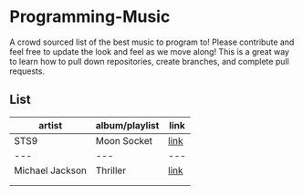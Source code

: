 # Programming-Music
A crowd sourced list of the best music to program to! Please contribute and feel free to update the look and feel as we move along! This is a great way to learn how to pull down repositories, create branches, and complete pull requests.

## List

|artist|album/playlist|link|
|---|---|---|
|STS9|Moon Socket|[link](https://open.spotify.com/album/3D0Qas7vQzxhtSQh7zHfln?si=D3dJBa4dQVOYjpO3ZaS4uA)|
|---|---|---|
|Michael Jackson|Thriller|[link](https://open.spotify.com/album/2ANVost0y2y52ema1E9xAZ)|
|   |   |   |
|   |   |   |